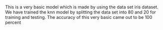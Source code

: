 This is a very basic model which is made by using the data set iris dataset. 
We have trained the knn model by splitting the data set into 80 and 20 for training and testing.
The accuracy of this very basic came out to be 100 percent

